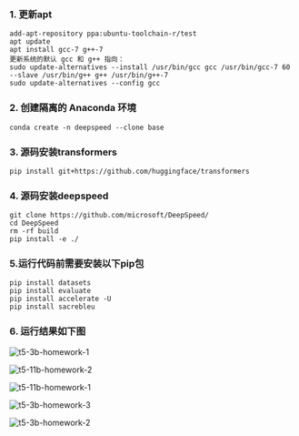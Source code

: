 ### 1. 更新apt

```
add-apt-repository ppa:ubuntu-toolchain-r/test
apt update
apt install gcc-7 g++-7
更新系统的默认 gcc 和 g++ 指向：
sudo update-alternatives --install /usr/bin/gcc gcc /usr/bin/gcc-7 60 --slave /usr/bin/g++ g++ /usr/bin/g++-7
sudo update-alternatives --config gcc
```

### 2. 创建隔离的 Anaconda 环境

```
conda create -n deepspeed --clone base

```

### 3. 源码安装transformers

```
pip install git+https://github.com/huggingface/transformers
```

### 4. 源码安装deepspeed

```
git clone https://github.com/microsoft/DeepSpeed/
cd DeepSpeed
rm -rf build
pip install -e ./
```

### 5.运行代码前需要安装以下pip包

```
pip install datasets
pip install evaluate
pip install accelerate -U
pip install sacrebleu
```

### 6. 运行结果如下图

![t5-3b-homework-1](/Users/liujingmao/projects/hcie-ex/llm-quickstart-homework/t5-3b-homework-1.jpg)

![t5-11b-homework-2](/Users/liujingmao/projects/hcie-ex/llm-quickstart-homework/t5-11b-homework-2.jpg)

![t5-11b-homework-1](/Users/liujingmao/projects/hcie-ex/llm-quickstart-homework/t5-11b-homework-1.jpg)

![t5-3b-homework-3](/Users/liujingmao/projects/hcie-ex/llm-quickstart-homework/t5-3b-homework-3.jpg)

![t5-3b-homework-2](/Users/liujingmao/projects/hcie-ex/llm-quickstart-homework/t5-3b-homework-2.jpg)

